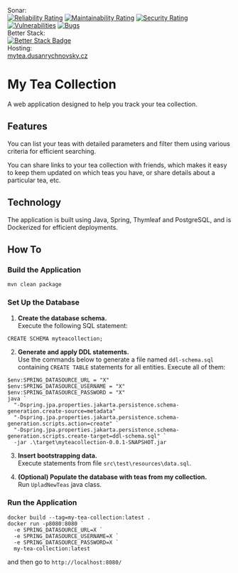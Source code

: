 Sonar:  
[![Reliability Rating](https://sonarcloud.io/api/project_badges/measure?project=dusan-rychnovsky_my-tea-collection&metric=reliability_rating)](https://sonarcloud.io/summary/new_code?id=dusan-rychnovsky_my-tea-collection)
[![Maintainability Rating](https://sonarcloud.io/api/project_badges/measure?project=dusan-rychnovsky_my-tea-collection&metric=sqale_rating)](https://sonarcloud.io/summary/new_code?id=dusan-rychnovsky_my-tea-collection)
[![Security Rating](https://sonarcloud.io/api/project_badges/measure?project=dusan-rychnovsky_my-tea-collection&metric=security_rating)](https://sonarcloud.io/summary/new_code?id=dusan-rychnovsky_my-tea-collection)
[![Vulnerabilities](https://sonarcloud.io/api/project_badges/measure?project=dusan-rychnovsky_my-tea-collection&metric=vulnerabilities)](https://sonarcloud.io/summary/new_code?id=dusan-rychnovsky_my-tea-collection)
[![Bugs](https://sonarcloud.io/api/project_badges/measure?project=dusan-rychnovsky_my-tea-collection&metric=bugs)](https://sonarcloud.io/summary/new_code?id=dusan-rychnovsky_my-tea-collection)  
Better Stack:  
[![Better Stack Badge](https://uptime.betterstack.com/status-badges/v2/monitor/27t9n.svg)](https://uptime.betterstack.com/?utm_source=status_badge)  
Hosting:  
[mytea.dusanrychnovsky.cz](https://mytea.dusanrychnovsky.cz)

# My Tea Collection

A web application designed to help you track your tea collection.

## Features

You can list your teas with detailed parameters and filter them using various criteria for efficient searching.

You can share links to your tea collection with friends, which makes it easy to keep them updated on which teas you have, or share details about a particular tea, etc.

## Technology

The application is built using Java, Spring, Thymleaf and PostgreSQL, and is Dockerized for efficient deployments.

## How To

### Build the Application

```
mvn clean package
```

### Set Up the Database

1) **Create the database schema.**  
   Execute the following SQL statement:

```
CREATE SCHEMA myteacollection;
```

2) **Generate and apply DDL statements.**  
Use the commands below to generate a file named `ddl-schema.sql` containing `CREATE TABLE` statements for all entities. Execute all of them:

```
$env:SPRING_DATASOURCE_URL = "X"
$env:SPRING_DATASOURCE_USERNAME = "X"
$env:SPRING_DATASOURCE_PASSWORD = "X"
java `
  "-Dspring.jpa.properties.jakarta.persistence.schema-generation.create-source=metadata" `
  "-Dspring.jpa.properties.jakarta.persistence.schema-generation.scripts.action=create" `
  "-Dspring.jpa.properties.jakarta.persistence.schema-generation.scripts.create-target=ddl-schema.sql" `
  -jar .\target\myteacollection-0.0.1-SNAPSHOT.jar
```

3) **Insert bootstrapping data.**  
Execute statements from file `src\test\resources\data.sql`.

4) **(Optional) Populate the database with teas from my collection.**  
Run `UpladNewTeas` java class.

### Run the Application

```
docker build --tag=my-tea-collection:latest .
docker run -p8080:8080 `
  -e SPRING_DATASOURCE_URL=X `
  -e SPRING_DATASOURCE_USERNAME=X `
  -e SPRING_DATASOURCE_PASSWORD=X `
  my-tea-collection:latest
```

and then go to `http://localhost:8080/`
